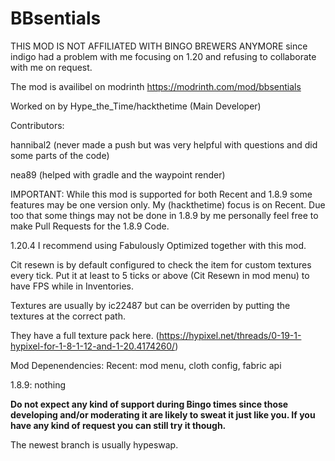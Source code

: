 # BBsentials
THIS MOD IS NOT AFFILIATED WITH BINGO BREWERS ANYMORE since indigo had a problem with me focusing
on 1.20 and refusing to collaborate with me on request.

The mod is availibel on modrinth https://modrinth.com/mod/bbsentials

Worked on by 
Hype_the_Time/hackthetime (Main Developer)

Contributors:

hannibal2 (never made a push but was very helpful with questions and did some parts of the code)

nea89 (helped with gradle and the waypoint render)

IMPORTANT:
While this mod is supported for both Recent and 1.8.9 some features may be one version only. My (hackthetime) focus is on Recent. Due too that some things may not be done in 1.8.9 by me personally feel free to make Pull Requests for the 1.8.9 Code.

1.20.4
I recommend using Fabulously Optimized together with this mod.

Cit resewn is by default configured to check the item for custom textures every tick.
Put it at least to 5 ticks or above (Cit Resewn in mod menu) to have FPS while in Inventories.

Textures are usually by ic22487 but can be overriden by putting the textures at the correct path.

They have a full texture pack here.
(https://hypixel.net/threads/0-19-1-hypixel-for-1-8-1-12-and-1-20.4174260/)


Mod Depenendencies:
Recent: mod menu, cloth config, fabric api

1.8.9: nothing


**Do not expect any kind of support during Bingo times since those developing and/or moderating it are likely to sweat it just like you.
If you have any kind of request you can still try it though.**

The newest branch is usually hypeswap.

